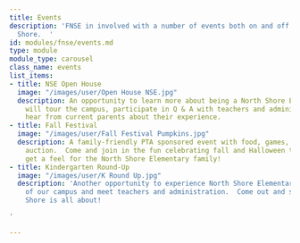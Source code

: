 ```yaml
---
title: Events
description: 'FNSE in involved with a number of events both on and off campus at North
  Shore.  '
id: modules/fnse/events.md
type: module
module_type: carousel
class_name: events
list_items:
- title: NSE Open House
  image: "/images/user/Open House NSE.jpg"
  description: An opportunity to learn more about being a North Shore Elementary Knight!  You
    will tour the campus, participate in Q & A with teachers and administration &
    hear from current parents about their experience.
- title: Fall Festival
  image: "/images/user/Fall Festival Pumpkins.jpg"
  description: A family-friendly PTA sponsored event with food, games, and a pumpkin
    auction.  Come and join in the fun celebrating fall and Halloween to come and
    get a feel for the North Shore Elementary family!
- title: Kindergarten Round-Up
  image: "/images/user/K Round Up.jpg"
  description: 'Another opportunity to experience North Shore Elementary, get a taste
    of our campus and meet teachers and administration.  Come out and see what North
    Shore is all about!

'

---
```

